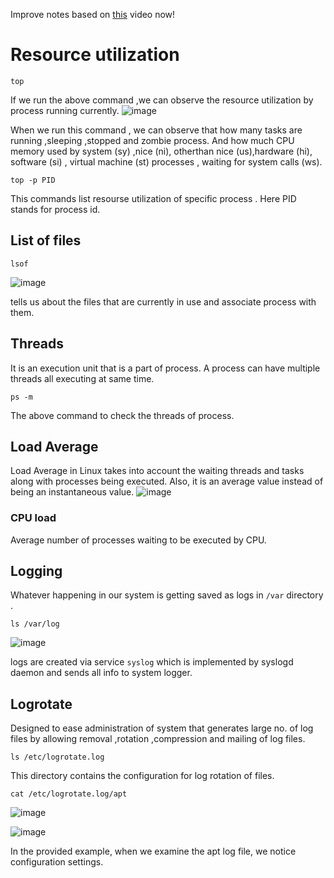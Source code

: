 Improve notes based on [this](https://www.youtube.com/watch?v=m52OeR-mfYo&list=PL2kSRH_DmWVZp_cu6MMPWkgYh7GZVFS6i&index=8) video now!

# Resource utilization
```
top 
```
If we run the above command ,we can observe the resource utilization by process running currently.
![image](https://user-images.githubusercontent.com/120579608/229365335-210e7c1f-49b3-4985-8c2c-92b4aaf24893.png)

When we run this command , we can observe that how many tasks are running ,sleeping ,stopped and zombie process. And how much CPU memory used by system (sy) ,nice (ni), otherthan nice (us),hardware (hi), software (si) , virtual machine (st) processes , waiting for system calls (ws).
```
top -p PID 
```
This commands list resourse utilization of specific process . Here PID stands for process id.

## List of files 
```
lsof
```
![image](https://user-images.githubusercontent.com/120579608/229370180-75b39970-d309-4bf0-919c-e6e6ae04b827.png)

tells us about the files that are currently in use and associate process with them. 

## Threads

 It is an execution unit that is a part of process. A process can have multiple threads all executing at same time.
 ```
 ps -m 
 ```
 The above command to check the threads of process.

 ## Load Average
 Load Average in Linux takes into account the waiting threads and tasks along with processes being executed. Also, it is an average value instead of being an instantaneous value.
![image](https://user-images.githubusercontent.com/120579608/230596431-bfc86736-d074-4bcf-95ea-e5aa96220a6e.png)

 ### CPU load
 Average number of processes waiting to be executed by CPU.
 ## Logging
 
Whatever happening in our system is getting saved as logs in `/var` directory .
 ```
 ls /var/log
 ```
 ![image](https://user-images.githubusercontent.com/120579608/229372683-0d7f2c3a-2cc3-4657-b11a-d2ba5380109b.png)

  logs are created via service `syslog` which is implemented by syslogd daemon and sends all info to system logger.

## Logrotate
Designed to ease administration of system that generates large no. of log files by allowing removal ,rotation ,compression and mailing of log files.

```
ls /etc/logrotate.log
```
This directory contains the configuration for log rotation of files.

```
cat /etc/logrotate.log/apt
```
![image](https://user-images.githubusercontent.com/120579608/229374379-ee6beaf2-7c23-4382-a9ef-5c30fe69535d.png)

![image](https://user-images.githubusercontent.com/120579608/229374626-9ae0285f-05a2-4788-ae40-6e2ee05ad8f2.png)

 In the provided example, when we examine the apt log file, we notice configuration settings.